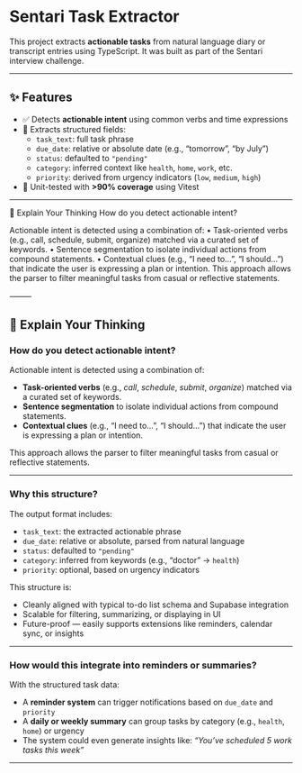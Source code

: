 # Sentari Task Extractor

This project extracts **actionable tasks** from natural language diary or transcript entries using TypeScript. It was built as part of the Sentari interview challenge.

---

## ✨ Features

- ✅ Detects **actionable intent** using common verbs and time expressions
- 📆 Extracts structured fields:
  - `task_text`: full task phrase
  - `due_date`: relative or absolute date (e.g., “tomorrow”, “by July”)
  - `status`: defaulted to `"pending"`
  - `category`: inferred context like `health`, `home`, `work`, etc.
  - `priority`: derived from urgency indicators (`low`, `medium`, `high`)
- 🧪 Unit-tested with **>90% coverage** using Vitest

---
🧠 Explain Your Thinking
How do you detect actionable intent?

Actionable intent is detected using a combination of:
	• Task-oriented verbs (e.g., call, schedule, submit, organize) matched via a curated set of keywords.
	• Sentence segmentation to isolate individual actions from compound statements.
	• Contextual clues (e.g., “I need to…”, “I should…”) that indicate the user is expressing a plan or intention.
This approach allows the parser to filter meaningful tasks from casual or reflective statements.

⸻
## 🧠 Explain Your Thinking

### How do you detect actionable intent?

Actionable intent is detected using a combination of:

- **Task-oriented verbs** (e.g., *call*, *schedule*, *submit*, *organize*) matched via a curated set of keywords.
- **Sentence segmentation** to isolate individual actions from compound statements.
- **Contextual clues** (e.g., “I need to…”, “I should…”) that indicate the user is expressing a plan or intention.

This approach allows the parser to filter meaningful tasks from casual or reflective statements.

---

### Why this structure?

The output format includes:

- `task_text`: the extracted actionable phrase  
- `due_date`: relative or absolute, parsed from natural language  
- `status`: defaulted to `"pending"`  
- `category`: inferred from keywords (e.g., “doctor” → `health`)  
- `priority`: optional, based on urgency indicators  

This structure is:

- Cleanly aligned with typical to-do list schema and Supabase integration  
- Scalable for filtering, summarizing, or displaying in UI  
- Future-proof — easily supports extensions like reminders, calendar sync, or insights  

---

### How would this integrate into reminders or summaries?

With the structured task data:

- A **reminder system** can trigger notifications based on `due_date` and `priority`
- A **daily or weekly summary** can group tasks by category (e.g., `health`, `home`) or urgency
- The system could even generate insights like: _“You’ve scheduled 5 work tasks this week”_

---
